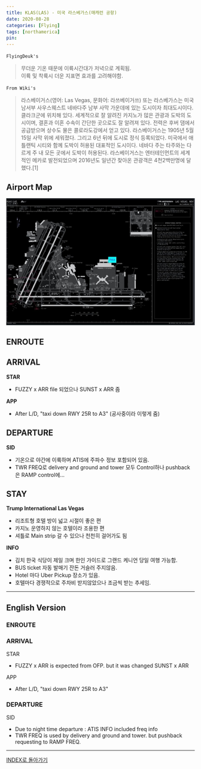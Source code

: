 ```yaml
---
title: KLAS(LAS) - 미국 라스베가스(매캐런 공항)
date: 2020-08-28
categories: [Flying]
tags: [northamerica]
pin:
---
```


`FlyingDeuk's`
>무더운 기온 때문에 이륙시간대가 저녁으로 계획됨. <br>
이륙 및 착륙시 더운 지표면 효과를 고려해야함.

`From Wiki's`
>라스베이거스(영어: Las Vegas, 문화어: 라쓰베이거쓰) 또는 라스베가스는 미국 남서부 사우스웨스트 네바다주 남부 사막 가운데에 있는 도시이자 최대도시이다. 클라크군에 위치해 있다. 세계적으로 잘 알려진 카지노가 많은 관광과 도박의 도시이며, 결혼과 이혼 수속이 간단한 곳으로도 잘 알려져 있다. 전력은 후버 댐에서 공급받으며 상수도 물은 콜로라도강에서 얻고 있다. 라스베이거스는 1905년 5월 15일 사막 위에 세워졌다. 그리고 6년 뒤에 도시로 정식 등록되었다. 미국에서 애틀랜틱 시티와 함께 도박이 허용된 대표적인 도시이다. 네바다 주는 타주와는 다르게 주 내 모든 곳에서 도박이 허용된다. 라스베이거스는 엔터테인먼트의 세계적인 메카로 발전되었으며 2016년도 일년간 찾아온 관광객은 4천2백만명에 달했다.[1]

## Airport Map
![las](/img/flying/airport/las_ap.jpg)

## ENROUTE


## ARRIVAL
**STAR**
- FUZZY x ARR file 되었으나 SUNST x ARR 줌

**APP**
- After L/D, "taxi down RWY 25R to A3" (공사중이라 이렇게 줌)


## DEPARTURE
**SID**
- 기온으로 야간에 이륙하며 ATIS에 주파수 정보 포함되어 있음.
- TWR FREQ로 delivery and ground and tower 모두 Control하나 pushback은 RAMP control에...

## STAY
**Trump International Las Vegas**
- 리조트형 호텔 방이 넓고 시절이 좋은 편
- 카지노 운영하지 않는 호텔이라 조용한 편
- 셔틀로 Main strip 갈 수 있으나 천천히 걸어가도 됨

**INFO**
- 김치 한국 식당이 제일 크며 한인 가이드로 그랜드 케니언 당일 여행 가능함.
- BUS ticket 자동 발매기 잔돈 거슬러 주지않음.
- Hotel 마다 Uber Pickup 장소가 있음.
- 호텔마다 경쟁적으로 주차비 받지않았으나 조금씩 받는 추세임.


---------

## English Version

### ENROUTE


### ARRIVAL
STAR
- FUZZY x ARR is expected from OFP. but it was changed SUNST x ARR

APP
- After L/D, "taxi down RWY 25R to A3"

### DEPARTURE
SID
- Due to night time departure : ATIS INFO included freq info
- TWR FREQ is used by delivery and ground and tower. but pushback requesting to RAMP FREQ.

----

[INDEX로 돌아가기](/posts/NorthAmerica/)
